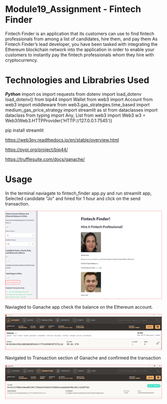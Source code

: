# Module19_Assignment - Fintech Finder 

Fintech Finder is an application that its customers can use to find fintech professionals from among a list of candidates, hire them, and pay them
As Fintech Finder’s lead developer, you have been tasked with integrating the Ethereum blockchain network into the application in order to enable your customers to instantly pay the fintech professionals whom they hire with cryptocurrency.

# Technologies and Librabries Used 
***Python***
import os
import requests
from dotenv import load_dotenv
load_dotenv()
from bip44 import Wallet
from web3 import Account
from web3 import middleware
from web3.gas_strategies.time_based import medium_gas_price_strategy
import streamlit as st
from dataclasses import dataclass
from typing import Any, List
from web3 import Web3
w3 = Web3(Web3.HTTPProvider('HTTP://127.0.0.1:7545'))

pip install streamlit

https://web3py.readthedocs.io/en/stable/overview.html

https://pypi.org/project/bip44/

https://trufflesuite.com/docs/ganache/

# Usage 

In the terminal naviagate to fintech_finder app.py  and run streamlit app, Selected candidate "Jo" and hired for 1 hour and click on the send transaction. 

![confirmation](https://github.com/mbhat83/Module19_Assignment/blob/main/Screenshots/confirmation.PNG)

Naviagted to Ganache app check the balance on the Ethereum account. 

![Balance](https://github.com/mbhat83/Module19_Assignment/blob/main/Screenshots/Balance.PNG)

Navigated to Transaction section of Ganache and confirmed the transaction 

![transaction](https://github.com/mbhat83/Module19_Assignment/blob/main/Screenshots/transaction.PNG)




 
